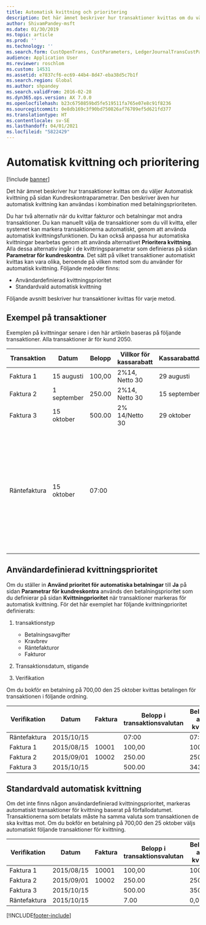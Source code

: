 ```yaml
---
title: Automatisk kvittning och prioritering
description: Det här ämnet beskriver hur transaktioner kvittas om du väljer Automatisk kvittning på sidan Kundreskontraparametrar. Den beskriver även hur automatisk kvittning kan användas i kombination med betalningsprioriteten.
author: ShivamPandey-msft
ms.date: 01/30/2019
ms.topic: article
ms.prod: ''
ms.technology: ''
ms.search.form: CustOpenTrans, CustParameters, LedgerJournalTransCustPaym
audience: Application User
ms.reviewer: roschlom
ms.custom: 14531
ms.assetid: e7837cf6-ec69-44b4-8d47-eba38d5c7b1f
ms.search.region: Global
ms.author: shpandey
ms.search.validFrom: 2016-02-28
ms.dyn365.ops.version: AX 7.0.0
ms.openlocfilehash: b23c6750859bd5fe519511fa765e07e8c91f8236
ms.sourcegitcommit: 0e8db169c3f90bd750826af76709ef5d621fd377
ms.translationtype: HT
ms.contentlocale: sv-SE
ms.lasthandoff: 04/01/2021
ms.locfileid: "5822429"
---
```

# <a name="automatic-settlement-and-prioritization"></a>Automatisk kvittning och prioritering

[!include [banner](../includes/banner.md)]

Det här ämnet beskriver hur transaktioner kvittas om du väljer Automatisk kvittning på sidan Kundreskontraparametrar. Den beskriver även hur automatisk kvittning kan användas i kombination med betalningsprioriteten.

Du har två alternativ när du kvittar fakturor och betalningar mot andra transaktioner. Du kan manuellt välja de transaktioner som du vill kvitta, eller systemet kan markera transaktionerna automatiskt, genom att använda automatisk kvittningsfunktionen. Du kan också anpassa hur automatiska kvittningar bearbetas genom att använda alternativet **Prioritera kvittning**. Alla dessa alternativ ingår i de kvittringsparametrar som definieras på sidan **Parametrar för kundreskontra**. Det sätt på vilket transaktioner automatiskt kvittas kan vara olika, beroende på vilken metod som du använder för automatisk kvittning. Följande metoder finns:

-   Användardefinierad kvittningsprioritet
-   Standardvald automatisk kvittning

Följande avsnitt beskriver hur transaktioner kvittas för varje metod.

## <a name="example-transactions"></a>Exempel på transaktioner
Exemplen på kvittningar senare i den här artikeln baseras på följande transaktioner. Alla transaktioner är för kund 2050.

| Transaktion   | Datum        | Belopp | Villkor för kassarabatt | Kassarabattdatum | Kommentarer                                                                                                                                                                                      |
|---------------|-------------|--------|---------------------|--------------------|-----------------------------------------------------------------------------------------------------------------------------------------------------------------------------------------------|
| Faktura 1     | 15 augusti   | 100,00 | 2%14, Netto 30        | 29 augusti          |                                                                                                                                                                                               |
| Faktura 2     | 1 september | 250.00 | 2%14, Netto 30        | 15 september       |                                                                                                                                                                                               |
| Faktura 3     | 15 oktober  | 500.00 | 2% 14/Netto 30        | 29 oktober         |                                                                                                                                                                                               |
| Räntefaktura | 15 oktober  | 07:00   |                     |                    | Den här räntefakturan gäller faktura 1 och 2. Beloppet beräknas som 2 % ränta på belopp som är mer eller 30 dagar efter förfallodatum. T.ex. 0,02 × (100,00 + 250,00) = 7,00. |

## <a name="user-defined-settlement-priority"></a>Användardefinierad kvittningsprioritet
Om du ställer in **Använd prioritet för automatiska betalningar** till **Ja** på sidan **Parametrar för kundreskontra** används den betalningsprioritet som du definierar på sidan **Kvittningprioritet** när transaktioner markeras för automatisk kvittning. För det här exemplet har följande kvittningprioritet definierats:

1.  transaktionstyp
    -   Betalningsavgifter
    -   Kravbrev
    -   Räntefakturor
    -   Fakturor

2.  Transaktionsdatum, stigande
3.  Verifikation

Om du bokför en betalning på 700,00 den 25 oktober kvittas betalingen för transaktionen i följande ordning.

| Verifikation       | Datum       | Faktura | Belopp i transaktionsvalutan | Belopp att kvitta | Saldo | Valuta |
|---------------|------------|---------|--------------------------------|------------------|---------|----------|
| Räntefaktura | 2015/10/15 |         | 07:00                           | 07:00             | 0,00    | USD      |
| Faktura 1     | 2015/08/15  | 10001   | 100,00                         | 100,00           | 0,00    | USD      |
| Faktura 2     | 2015/09/01   | 10002   | 250.00                         | 250.00           | 0,00    | USD      |
| Faktura 3     | 2015/10/15 |         | 500.00                         | 343,00           | 157,00  | USD      |

## <a name="default-automatic-settlement"></a>Standardvald automatisk kvittning
Om det inte finns någon användardefinierad kvittningsprioritet, markeras automatiskt transaktioner för kvittning baserat på förfallodatumet. Transaktionerna som betalats måste ha samma valuta som transaktionen de ska kvittas mot. Om du bokför en betalning på 700,00 den 25 oktober väljs automatiskt följande transaktioner för kvittning.

| Verifikation       | Datum       | Faktura | Belopp i transaktionsvalutan | Belopp att kvitta | Saldo | Valuta |
|---------------|------------|---------|--------------------------------|------------------|---------|----------|
| Faktura 1     | 2015/08/15  | 10001   | 100,00                         | 100,00           | 0,00    | USD      |
| Faktura 2     | 2015/09/01   | 10002   | 250.00                         | 250.00           | 0,00    | USD      |
| Faktura 3     | 2015/10/15 |         | 500.00                         | 350.00           | 150.00  | USD      |
| Räntefaktura | 2015/10/15 |         | 7.00                           | 0,00             | 7.00    | USD      |







[!INCLUDE[footer-include](../../includes/footer-banner.md)]